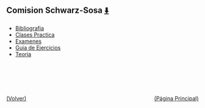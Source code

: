
<html>
<body>
<h2>Comision Schwarz-Sosa <a href="https://downgit.github.io/#/home?url=https://github.com/Apuntes-FIUBA/Apuntes-Electronica/tree/main/95 - Computación/9504 - Analisis Numerico I/Comision Schwarz-Sosa" style="font-size:20px">  ⬇️ </a></h2>
<ul>
    <li><a href="Bibliografia">Bibliografia</a></li>
    <li><a href="Clases Practica">Clases Practica</a></li>
    <li><a href="Examenes">Examenes</a></li>
    <li><a href="Guia de Ejercicios">Guia de Ejercicios</a></li>
    <li><a href="Teoria">Teoria</a></li>
</ul>
</body>
</html>












<br><br><br><br><br><a href="../" style="float: left">(Volver)</a> <a href="https://apuntes-fiuba.github.io/Apuntes-Electronica" style="float: right">(Página Principal)</a>

